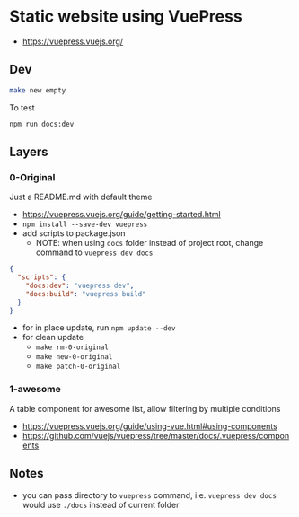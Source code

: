 # Static website using VuePress

- https://vuepress.vuejs.org/

## Dev

````bash
make new empty
````

To test

````bash
npm run docs:dev
````

## Layers

### 0-Original

Just a README.md with default theme

- https://vuepress.vuejs.org/guide/getting-started.html
- `npm install --save-dev vuepress`
- add scripts to package.json
  - NOTE: when using `docs` folder instead of project root, change command to `vuepress dev docs`

````json
{
  "scripts": {
    "docs:dev": "vuepress dev",
    "docs:build": "vuepress build"
  }
}
````

- for in place update, run `npm update --dev`
- for clean update
  - `make rm-0-original`
  - `make new-0-original`
  - `make patch-0-original`

### 1-awesome

A table component for awesome list, allow filtering by multiple conditions

- https://vuepress.vuejs.org/guide/using-vue.html#using-components
- https://github.com/vuejs/vuepress/tree/master/docs/.vuepress/components

## Notes

- you can pass directory to `vuepress` command, i.e. `vuepress dev docs` would use `./docs` instead of current folder